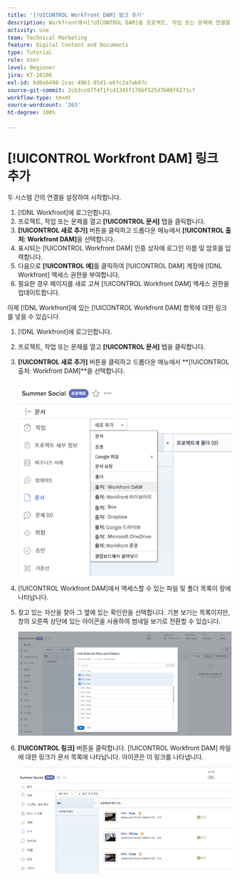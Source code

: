```yaml
---
title: '[!UICONTROL Workfront DAM] 링크 추가'
description: Workfront에서[!UICONTROL DAM]을 프로젝트, 작업 또는 문제에 연결할 수 있도록 Workfront에서 [!UICONTROL Workfront DAM] 링크를 추가하는 방법에 대해 알아봅니다.
activity: use
team: Technical Marketing
feature: Digital Content and Documents
type: Tutorial
role: User
level: Beginner
jira: KT-10106
exl-id: bd0a6498-2cac-49b1-85d1-e6fc2a7ab07c
source-git-commit: 2cb3cc67f4f1fcd1345f178bf525d7b00f6271cf
workflow-type: tm+mt
source-wordcount: '263'
ht-degree: 100%

---
```


# [!UICONTROL Workfront DAM] 링크 추가

두 시스템 간의 연결을 설정하여 시작합니다.

1. [!DNL Workfront]에 로그인합니다.
1. 프로젝트, 작업 또는 문제를 열고 **[!UICONTROL 문서]** 탭을 클릭합니다.
1. **[!UICONTROL 새로 추가]** 버튼을 클릭하고 드롭다운 메뉴에서 **[!UICONTROL 출처: Workfront DAM]**&#x200B;을 선택합니다.
1. 표시되는 [!UICONTROL Workfront DAM] 인증 상자에 로그인 이름 및 암호를 입력합니다.
1. 다음으로 **[!UICONTROL 예]**&#x200B;를 클릭하여 [!UICONTROL DAM] 계정에 [!DNL Workfront] 액세스 권한을 부여합니다.
1. 필요한 경우 페이지를 새로 고쳐 [!UICONTROL Workfront DAM] 액세스 권한을 업데이트합니다.

이제 [!DNL Workfront]에 있는 [!UICONTROL Workfront DAM] 항목에 대한 링크를 넣을 수 있습니다.

1. [!DNL Workfront]에 로그인합니다.
1. 프로젝트, 작업 또는 문제를 열고 **[!UICONTROL 문서]** 탭을 클릭합니다.
1. **[!UICONTROL 새로 추가]** 버튼을 클릭하고 드롭다운 메뉴에서 **[!UICONTROL 출처: Workfront DAM]**을 선택합니다.
   ![[!UICONTROL 새로 만들기 추가] 드롭다운 메뉴에서 [!UICONTROL 출처: Workfront DAM] 옵션의 이미지](assets/01-contributor-from-workfront-dam.png)
1. [!UICONTROL Workfront DAM]에서 액세스할 수 있는 파일 및 폴더 목록이 창에 나타납니다.

1. 찾고 있는 자산을 찾아 그 옆에 있는 확인란을 선택합니다. 기본 보기는 목록이지만, 창의 오른쪽 상단에 있는 아이콘을 사용하여 썸네일 보기로 전환할 수 있습니다.

   ![팝업 창에서 선택한 자산 이미지](assets/02-contributor-select-files-in-dam.png)

1. **[!UICONTROL 링크]** 버튼을 클릭합니다. [!UICONTROL Workfront DAM] 파일에 대한 링크가 문서 목록에 나타납니다. 아이콘은 이 링크를 나타냅니다.

   ![[!DNL Workfront]의 문서 목록에 나타나는 [!UICONTROL Workfront DAM] 파일에 대한 링크 이미지](assets/03-contributor-linked-in-wf.png)
